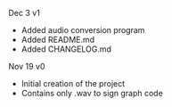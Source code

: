 Dec 3 v1
- Added audio conversion program
- Added README.md
- Added CHANGELOG.md


Nov 19 v0
 - Initial creation of the project
 - Contains only .wav to sign graph code
